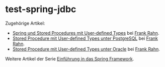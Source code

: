 test-spring-jdbc
================

Zugehörige Artikel:
* [Spring und Stored Procedures mit User-defined Types](https://www.frank-rahn.de/spring-und-stored-procedures-mit-user-defined-types/?utm_source=github&utm_medium=readme&utm_campaign=test-spring-jdbc&utm_content=develop-spring-und-stored-procedures "Spring und Stored Procedures mit User-defined Types bei Frank Rahn") bei [Frank Rahn](https://www.frank-rahn.de/?utm_source=github&utm_medium=readme&utm_campaign=test-spring-jdbc&utm_content=develop-spring-und-stored-procedures "Homepage von Frank Rahn").
* [Stored Procedure mit User-defined Types unter PostgreSQL](https://www.frank-rahn.de/stored-procedure-mit-user-defined-types-unter-postgresql/?utm_source=github&utm_medium=readme&utm_campaign=test-spring-jdbc&utm_content=develop-spring-und-stored-procedures "Stored Procedure mit User-defined Types unter PostgreSQL bei Frank Rahn") bei [Frank Rahn](https://www.frank-rahn.de/?utm_source=github&utm_medium=readme&utm_campaign=test-spring-jdbc&utm_content=develop-spring-und-stored-procedures "Homepage von Frank Rahn").
* [Stored Procedure mit User-defined Types unter Oracle](https://www.frank-rahn.de/stored-procedure-mit-user-defined-types-unter-oracle/?utm_source=github&utm_medium=readme&utm_campaign=test-spring-jdbc&utm_content=develop-spring-und-stored-procedures "Stored Procedure mit User-defined Types unter Oracle bei Frank Rahn") bei [Frank Rahn](https://www.frank-rahn.de/?utm_source=github&utm_medium=readme&utm_campaign=test-spring-jdbc&utm_content=develop-spring-und-stored-procedures "Homepage von Frank Rahn").

Weitere Artikel der Serie [Einführung in das Spring Framework](https://www.frank-rahn.de/einfuehrung-spring-framework/?utm_source=github&utm_medium=readme&utm_campaign=test-spring-jdbc&utm_content=develop-spring-und-stored-procedures "Einführung in das Spring Framework bei Frank Rahn").
